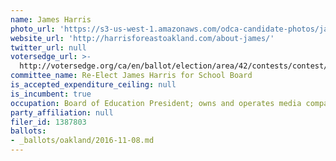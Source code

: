 ```yaml
---
name: James Harris
photo_url: 'https://s3-us-west-1.amazonaws.com/odca-candidate-photos/james-harris.png'
website_url: 'http://harrisforeastoakland.com/about-james/'
twitter_url: null
votersedge_url: >-
  http://votersedge.org/ca/en/ballot/election/area/42/contests/contest/13219/candidate/130703?&county=Alameda%20County&election_authority_id=1
committee_name: Re-Elect James Harris for School Board
is_accepted_expenditure_ceiling: null
is_incumbent: true
occupation: Board of Education President; owns and operates media company in San Francisco
party_affiliation: null
filer_id: 1387803
ballots:
- _ballots/oakland/2016-11-08.md
---
```


